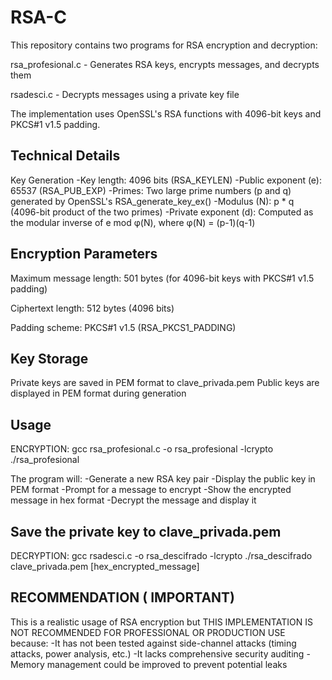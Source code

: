 # RSA-C
This repository contains two programs for RSA encryption and decryption:

rsa_profesional.c - Generates RSA keys, encrypts messages, and decrypts them

rsadesci.c - Decrypts messages using a private key file

The implementation uses OpenSSL's RSA functions with 4096-bit keys and PKCS#1 v1.5 padding.

## Technical Details
Key Generation
-Key length: 4096 bits (RSA_KEYLEN)
-Public exponent (e): 65537 (RSA_PUB_EXP)
-Primes: Two large prime numbers (p and q) generated by OpenSSL's RSA_generate_key_ex()
-Modulus (N): p * q (4096-bit product of the two primes)
-Private exponent (d): Computed as the modular inverse of e mod φ(N), where φ(N) = (p-1)(q-1)
## Encryption Parameters
Maximum message length: 501 bytes (for 4096-bit keys with PKCS#1 v1.5 padding)

Ciphertext length: 512 bytes (4096 bits)

Padding scheme: PKCS#1 v1.5 (RSA_PKCS1_PADDING)
## Key Storage
Private keys are saved in PEM format to clave_privada.pem
Public keys are displayed in PEM format during generation
## Usage
ENCRYPTION:
gcc rsa_profesional.c -o rsa_profesional -lcrypto
./rsa_profesional

The program will:
-Generate a new RSA key pair
-Display the public key in PEM format
-Prompt for a message to encrypt
-Show the encrypted message in hex format
-Decrypt the message and display it

Save the private key to clave_privada.pem
---------------------------------------------------
DECRYPTION: 
gcc rsadesci.c -o rsa_descifrado -lcrypto
./rsa_descifrado clave_privada.pem [hex_encrypted_message]

## RECOMMENDATION ( IMPORTANT)
 This is a realistic usage of RSA encryption but THIS IMPLEMENTATION IS NOT RECOMMENDED FOR PROFESSIONAL OR PRODUCTION USE because:
-It has not been tested against side-channel attacks (timing attacks, power analysis, etc.)
-It lacks comprehensive security auditing
-Memory management could be improved to prevent potential leaks




